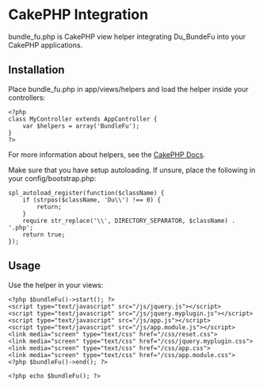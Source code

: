 CakePHP Integration
===================

bundle_fu.php is CakePHP view helper integrating Du_BundeFu into your CakePHP applications.

## Installation ##

Place bundle_fu.php in app/views/helpers and load the helper inside your controllers:

    <?php
    class MyController extends AppController {
        var $helpers = array('BundleFu');
    }
    ?>

For more information about helpers, see the [CakePHP Docs](http://book.cakephp.org/view/99/Using-Helpers).

Make sure that you have setup autoloading. If unsure, place the following in your config/bootstrap.php:

    spl_autoload_register(function($className) {
        if (strpos($className, 'Du\\') !== 0) {
            return;
        }
        require str_replace('\\', DIRECTORY_SEPARATOR, $className) . '.php';
        return true;
    });

## Usage ##

Use the helper in your views:

    <?php $bundleFu()->start(); ?>
    <script type="text/javascript" src="/js/jquery.js"></script>
    <script type="text/javascript" src="/js/jquery.myplugin.js"></script>
    <script type="text/javascript" src="/js/app.js"></script>
    <script type="text/javascript" src="/js/app.module.js"></script>
    <link media="screen" type="text/css" href="/css/reset.css">
    <link media="screen" type="text/css" href="/css/jquery.myplugin.css">
    <link media="screen" type="text/css" href="/css/app.css">
    <link media="screen" type="text/css" href="/css/app.module.css">
    <?php $bundleFu()->end(); ?>

    <?php echo $bundleFu(); ?>
